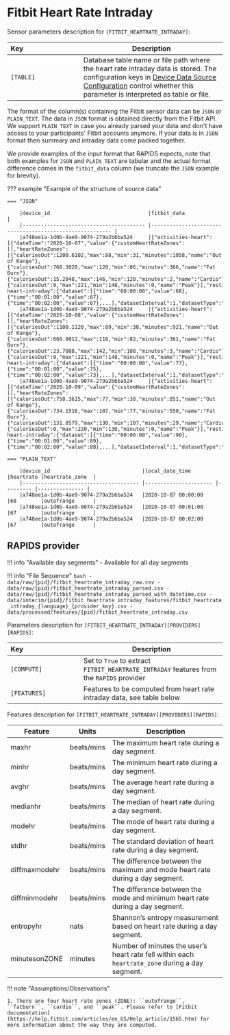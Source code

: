 # Fitbit Heart Rate Intraday

Sensor parameters description for `[FITBIT_HEARTRATE_INTRADAY]`:

|Key&nbsp;&nbsp;&nbsp;&nbsp;&nbsp;&nbsp;&nbsp;&nbsp;&nbsp;&nbsp;&nbsp;&nbsp;&nbsp;&nbsp;&nbsp;&nbsp;&nbsp;&nbsp;&nbsp;&nbsp;&nbsp;&nbsp;&nbsp;&nbsp;&nbsp;&nbsp;&nbsp;&nbsp;&nbsp;            | Description |
|----------------|-----------------------------------------------------------------------------------------------------------------------------------
|`[TABLE]`| Database table name or file path where the heart rate intraday data is stored. The configuration keys in [Device Data Source Configuration](../../setup/configuration/#device-data-source-configuration) control whether this parameter is interpreted as table or file.

The format of the column(s) containing the Fitbit sensor data can be `JSON` or `PLAIN_TEXT`. The data in `JSON` format is obtained directly from the Fitbit API. We support `PLAIN_TEXT` in case you already parsed your data and don't have access to your participants' Fitbit accounts anymore. If your data is in `JSON` format then summary and intraday data come packed together. 

We provide examples of the input format that RAPIDS expects, note that both examples for `JSON` and `PLAIN_TEXT` are tabular and the actual format difference comes in the `fitbit_data` column (we truncate the `JSON` example for brevity).

??? example "Example of the structure of source data"

    === "JSON"

        |device_id                                |fitbit_data                                               |
        |---------------------------------------- |--------------------------------------------------------- |
        |a748ee1a-1d0b-4ae9-9074-279a2b6ba524     |{"activities-heart":[{"dateTime":"2020-10-07","value":{"customHeartRateZones":[],"heartRateZones":[{"caloriesOut":1200.6102,"max":88,"min":31,"minutes":1058,"name":"Out of Range"},{"caloriesOut":760.3020,"max":120,"min":86,"minutes":366,"name":"Fat Burn"},{"caloriesOut":15.2048,"max":146,"min":120,"minutes":2,"name":"Cardio"},{"caloriesOut":0,"max":221,"min":148,"minutes":0,"name":"Peak"}],"restingHeartRate":72}}],"activities-heart-intraday":{"dataset":[{"time":"00:00:00","value":68},{"time":"00:01:00","value":67},{"time":"00:02:00","value":67},...],"datasetInterval":1,"datasetType":"minute"}}
        |a748ee1a-1d0b-4ae9-9074-279a2b6ba524     |{"activities-heart":[{"dateTime":"2020-10-08","value":{"customHeartRateZones":[],"heartRateZones":[{"caloriesOut":1100.1120,"max":89,"min":30,"minutes":921,"name":"Out of Range"},{"caloriesOut":660.0012,"max":118,"min":82,"minutes":361,"name":"Fat Burn"},{"caloriesOut":23.7088,"max":142,"min":108,"minutes":3,"name":"Cardio"},{"caloriesOut":0,"max":221,"min":148,"minutes":0,"name":"Peak"}],"restingHeartRate":70}}],"activities-heart-intraday":{"dataset":[{"time":"00:00:00","value":77},{"time":"00:01:00","value":75},{"time":"00:02:00","value":73},...],"datasetInterval":1,"datasetType":"minute"}}
        |a748ee1a-1d0b-4ae9-9074-279a2b6ba524     |{"activities-heart":[{"dateTime":"2020-10-09","value":{"customHeartRateZones":[],"heartRateZones":[{"caloriesOut":750.3615,"max":77,"min":30,"minutes":851,"name":"Out of Range"},{"caloriesOut":734.1516,"max":107,"min":77,"minutes":550,"name":"Fat Burn"},{"caloriesOut":131.8579,"max":130,"min":107,"minutes":29,"name":"Cardio"},{"caloriesOut":0,"max":220,"min":130,"minutes":0,"name":"Peak"}],"restingHeartRate":69}}],"activities-heart-intraday":{"dataset":[{"time":"00:00:00","value":90},{"time":"00:01:00","value":89},{"time":"00:02:00","value":88},...],"datasetInterval":1,"datasetType":"minute"}}
    
    === "PLAIN_TEXT"

        |device_id                              |local_date_time        |heartrate |heartrate_zone  |
        |-------------------------------------- |---------------------- |--------- |--------------- |
        |a748ee1a-1d0b-4ae9-9074-279a2b6ba524   |2020-10-07 00:00:00    |68        |outofrange      |
        |a748ee1a-1d0b-4ae9-9074-279a2b6ba524   |2020-10-07 00:01:00    |67        |outofrange      |
        |a748ee1a-1d0b-4ae9-9074-279a2b6ba524   |2020-10-07 00:02:00    |67        |outofrange      |


## RAPIDS provider

!!! info "Available day segments"
    - Available for all day segments

!!! info "File Sequence"
    ```bash
    - data/raw/{pid}/fitbit_heartrate_intraday_raw.csv
    - data/raw/{pid}/fitbit_heartrate_intraday_parsed.csv
    - data/raw/{pid}/fitbit_heartrate_intraday_parsed_with_datetime.csv
    - data/interim/{pid}/fitbit_heartrate_intraday_features/fitbit_heartrate_intraday_{language}_{provider_key}.csv
    - data/processed/features/{pid}/fitbit_heartrate_intraday.csv
    ```


Parameters description for `[FITBIT_HEARTRATE_INTRADAY][PROVIDERS][RAPIDS]`:

|Key&nbsp;&nbsp;&nbsp;&nbsp;&nbsp;&nbsp;&nbsp;&nbsp;&nbsp;&nbsp;&nbsp;&nbsp;&nbsp;&nbsp;&nbsp;&nbsp;&nbsp;&nbsp;&nbsp;&nbsp;&nbsp;&nbsp;&nbsp;&nbsp;&nbsp;&nbsp;&nbsp;&nbsp;&nbsp;            | Description |
|----------------|-----------------------------------------------------------------------------------------------------------------------------------
|`[COMPUTE]`  | Set to `True` to extract `FITBIT_HEARTRATE_INTRADAY` features from the `RAPIDS` provider|
|`[FEATURES]` |         Features to be computed from heart rate intraday data, see table below          |


Features description for `[FITBIT_HEARTRATE_INTRADAY][PROVIDERS][RAPIDS]`:

|Feature                    |Units          |Description|
|-------------------------- |-------------- |---------------------------|
|maxhr                      |beats/mins     |The maximum heart rate during a day segment.
|minhr                      |beats/mins     |The minimum heart rate during a day segment.
|avghr                      |beats/mins     |The average heart rate during a day segment.
|medianhr                   |beats/mins     |The median of heart rate during a day segment.
|modehr                     |beats/mins     |The mode of heart rate during a day segment.
|stdhr                      |beats/mins     |The standard deviation of heart rate during a day segment.
|diffmaxmodehr              |beats/mins     |The difference between the maximum and mode heart rate during a day segment.
|diffminmodehr              |beats/mins     |The difference between the mode and minimum heart rate during a day segment.
|entropyhr                  |nats           |Shannon’s entropy measurement based on heart rate during a day segment.
|minutesonZONE              |minutes        |Number of minutes the user’s heart rate fell within each `heartrate_zone` during a day segment.

!!! note "Assumptions/Observations"
    
    1. There are four heart rate zones (ZONE): ``outofrange``, ``fatburn``, ``cardio``, and ``peak``. Please refer to [Fitbit documentation](https://help.fitbit.com/articles/en_US/Help_article/1565.htm) for more information about the way they are computed.
